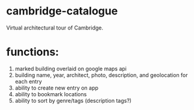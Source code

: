 # cambridge-catalogue
Virtual architectural tour of Cambridge. 

# functions:
1. marked building overlaid on google maps api
2. building name, year, architect, photo, description, and geolocation for each entry
3. ability to create new entry on app
4. ability to bookmark locations
5. ability to sort by genre/tags (description tags?)
